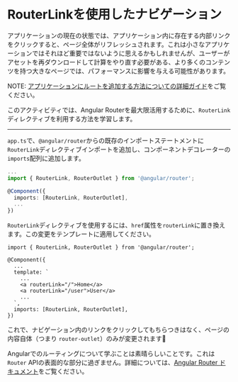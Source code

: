 # RouterLinkを使用したナビゲーション

アプリケーションの現在の状態では、アプリケーション内に存在する内部リンクをクリックすると、ページ全体がリフレッシュされます。これは小さなアプリケーションではそれほど重要ではないように思えるかもしれませんが、ユーザーがアセットを再ダウンロードして計算をやり直す必要がある、より多くのコンテンツを持つ大きなページでは、パフォーマンスに影響を与える可能性があります。

NOTE: [アプリケーションにルートを追加する方法についての詳細ガイド](/guide/routing/common-router-tasks#add-your-routes-to-your-application)をご覧ください。

このアクティビティでは、Angular Routerを最大限活用するために、`RouterLink`ディレクティブを利用する方法を学習します。

<hr>

<docs-workflow>

<docs-step title="`RouterLink`ディレクティブのインポート">

`app.ts`で、`@angular/router`からの既存のインポートステートメントに`RouterLink`ディレクティブインポートを追加し、コンポーネントデコレーターの`imports`配列に追加します。

```ts
...
import { RouterLink, RouterOutlet } from '@angular/router';

@Component({
  imports: [RouterLink, RouterOutlet],
  ...
})
```

</docs-step>

<docs-step title="テンプレートへの`routerLink`の追加">

`RouterLink`ディレクティブを使用するには、`href`属性を`routerLink`に置き換えます。この変更をテンプレートに適用してください。

```angular-ts
import { RouterLink, RouterOutlet } from '@angular/router';

@Component({
  ...
  template: `
    ...
    <a routerLink="/">Home</a>
    <a routerLink="/user">User</a>
    ...
  `,
  imports: [RouterLink, RouterOutlet],
})
```

</docs-step>

</docs-workflow>

これで、ナビゲーション内のリンクをクリックしてもちらつきはなく、ページの内容自体（つまり `router-outlet`）のみが変更されます🎉

Angularでのルーティングについて学ぶことは素晴らしいことです。これは`Router` APIの表面的な部分に過ぎません。詳細については、[Angular Router ドキュメント](guide/routing)をご覧ください。
